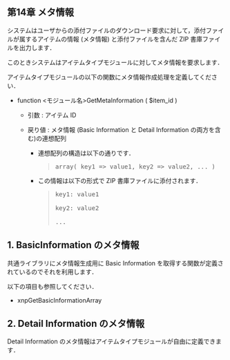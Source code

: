 <body>

 <div id="page">

 <div xmlns="http://www.w3.org/1999/xhtml" class="navheader">

 </div>

 <div xmlns="http://www.w3.org/1999/xhtml" class="chapter" lang="ja" id="metainfo" xml:lang="ja">

 <div xmlns="" class="titlepage">

 <div>

 <div>

 <h2 xmlns="http://www.w3.org/1999/xhtml" class="title"><a id="metainfo"></a>第14章 メタ情報</h2>

 </div>

 </div>

 </div>

 <p>システムはユーザからの添付ファイルのダウンロード要求に対して，添付ファイルが属するアイテムの情報 (メタ情報) と添付ファイルを含んだ ZIP 書庫ファイルを出力します．</p>

 <p>このときシステムはアイテムタイプモジュールに対してメタ情報を要求します．</p>

 <p>アイテムタイプモジュールの以下の関数にメタ情報作成処理を定義してください． </p>

 <div class="itemizedlist">

 <ul type="disc">

 <li>

 <p>function &lt;モジュール名&gt;GetMetaInformation ( $item_id )</p>

 <div class="itemizedlist">

 <ul type="circle">

 <li>

 <p>引数 : アイテム ID</p>

 </li>

 <li>

 <p>戻り値 : メタ情報 (Basic Information と Detail Information の両方を含む)の連想配列</p>

 <div class="itemizedlist">

 <ul type="square">

 <li>

 <p>連想配列の構造は以下の通りです．</p>

 <div class="blockquote">

 <blockquote class="blockquote">

 <pre class="programlisting">array( key1 =&gt; value1, key2 =&gt; value2, ... )</pre>

 </blockquote>

 </div>

 </li>

 <li>

 <p>この情報は以下の形式で ZIP 書庫ファイルに添付されます．</p>

 <div class="blockquote">

 <blockquote class="blockquote">

 <pre class="programlisting">key1: value1

key2: value2

...</pre>

 </blockquote>

 </div>

 </li>

 </ul>

 </div>

 </li>

 </ul>

 </div>

 </li>

 </ul>

 </div>

 <div class="section" lang="ja" xml:lang="ja">

 <div xmlns="" class="titlepage">

 <div>

 <div>

 <h2 xmlns="http://www.w3.org/1999/xhtml" class="title" style="clear: both"><a id="metainfo.basic"></a>1. BasicInformation のメタ情報</h2>

 </div>

 </div>

 </div>

 <p>共通ライブラリにメタ情報生成用に Basic Information を取得する関数が定義されているのでそれを利用します．</p>

 <p>以下の項目も参照してください．</p>

 <div class="itemizedlist">

 <ul type="disc">

 <li>

 <p>xnpGetBasicInformationArray</p>

 </li>

 </ul>

 </div>

 </div>

 <div class="section" lang="ja" xml:lang="ja">

 <div xmlns="" class="titlepage">

 <div>

 <div>

 <h2 xmlns="http://www.w3.org/1999/xhtml" class="title" style="clear: both"><a id="metainfo.detail"></a>2. Detail Information のメタ情報</h2>

 </div>

 </div>

 </div>

 <p>Detail Information のメタ情報はアイテムタイプモジュールが自由に定義できます．</p>

 </div>

 </div>

 <div xmlns="http://www.w3.org/1999/xhtml" class="navfooter">



 </div>


 </div>

 </body>


